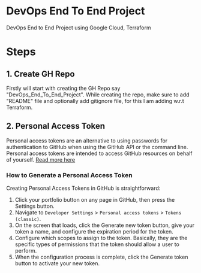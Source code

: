 # DevOps End To End Project
DevOps End to End Project using Google Cloud, Terraform

# Steps
## 1. Create GH Repo
Firstly will start with creating the GH Repo say "DevOps_End_To_End_Project".
While creating the repo, make sure to add "README" file and optionally add gitignore file, for this I am adding w.r.t Terraform.

## 2. Personal Access Token
Personal access tokens are an alternative to using passwords for authentication to GitHub when using the GitHub API or the command line. Personal access tokens are intended to access GitHub resources on behalf of yourself.
[Read more here](https://docs.github.com/en/authentication/keeping-your-account-and-data-secure/managing-your-personal-access-tokens)

### How to Generate a Personal Access Token
Creating Personal Access Tokens in GitHub is straightforward:

1. Click your portfolio button on any page in GitHub, then press the Settings button.
2. Navigate to `Developer Settings` > `Personal access tokens` > `Tokens (classic)`.
3. On the screen that loads, click the Generate new token button, give your token a name, and configure the expiration period for the token.
4. Configure which scopes to assign to the token. Basically, they are the specific types of permissions that the token should allow a user to perform.
5. When the configuration process is complete, click the Generate token button to activate your new token.

